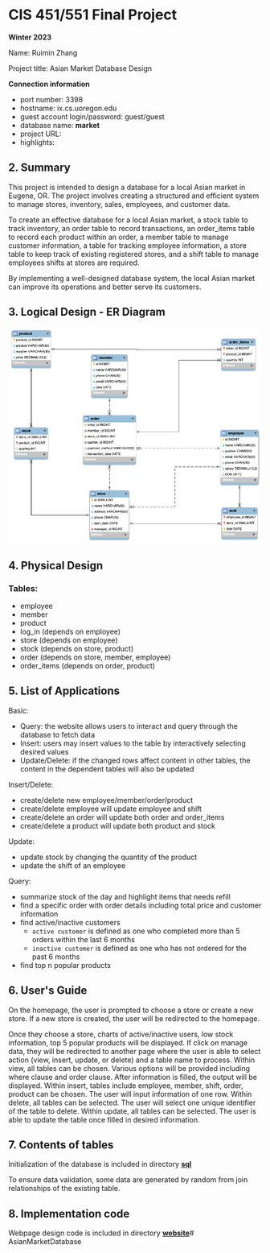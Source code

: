 # CIS 451/551 Final Project 
**Winter 2023**

Name: Ruimin Zhang

Project title: Asian Market Database Design

**Connection information**
- port number: 3398
- hostname: ix.cs.uoregon.edu
- guest account login/password: guest/guest
- database name: **market**
- project URL: 
- highlights: 

## 2. Summary
This project is intended to design a database for a local Asian market in Eugene, OR. 
The project involves creating a structured and efficient system to manage stores, inventory, 
sales, employees, and customer data.

To create an effective database for a local Asian market, a stock table to track inventory,
an order table to record transactions, an order_items table to record each product within an order,
a member table to manage customer information, a table for tracking employee information, 
a store table to keep track of existing registered stores, and a shift table to manage employees shifts at stores are required. 

By implementing a well-designed database system, the local Asian market can improve its operations and better
serve its customers.


## 3. Logical Design - ER Diagram
![Select preview mode in PyCharm](doc/er_diagram.png)


## 4. Physical Design
### Tables:
- employee
- member
- product
- log_in (depends on employee)
- store (depends on employee)
- stock (depends on store, product)
- order (depends on store, member, employee)
- order_items (depends on order, product)


## 5. List of Applications
[//]: # (Once the user logged in, log_in table will update `status` and `last_log_in` for that user.)
Basic:
- Query: the website allows users to interact and query through the database to fetch data
- Insert: users may insert values to the table by interactively selecting desired values
- Update/Delete: if the changed rows affect content in other tables, the content in the dependent tables will also be updated

Insert/Delete:
- create/delete new employee/member/order/product
- create/delete employee will update employee and shift
- create/delete an order will update both order and order_items
- create/delete a product will update both product and stock

Update:
- update stock by changing the quantity of the product
- update the shift of an employee

Query:
- summarize stock of the day and highlight items that needs refill
- find a specific order with order details including total price and customer information
- find active/inactive customers 
  - `active customer` is defined as one who completed more than 5 orders within the last 6 months
  - `inactive customer` is defined as one who has not ordered for the past 6 months
- find top n popular products


## 6. User's Guide

On the homepage, the user is prompted to choose a store or create a new store. If a new store is created, the user will be redirected to the homepage.

Once they choose a store, charts of active/inactive users, low stock information, top 5 popular products will be displayed. 
If click on manage data, they will be redirected to another page where the user is able to select action (view, insert, update, or delete) and a table name to process.
Within view, all tables can be chosen. Various options will be provided including where clause and order clause. After information is filled, the output will be displayed.
Within insert, tables include employee, member, shift, order, product can be chosen. The user will input information of one row.
Within delete, all tables can be selected. The user will select one unique identifier of the table to delete.
Within update, all tables can be selected. The user is able to update the table once filled in desired information.


## 7. Contents of tables
Initialization of the database is included in directory **[sql](sql/)**

To ensure data validation, some data are generated by random from join relationships of the existing table.

## 8. Implementation code
Webpage design code is included in directory **[website](website/)**# AsianMarketDatabase
